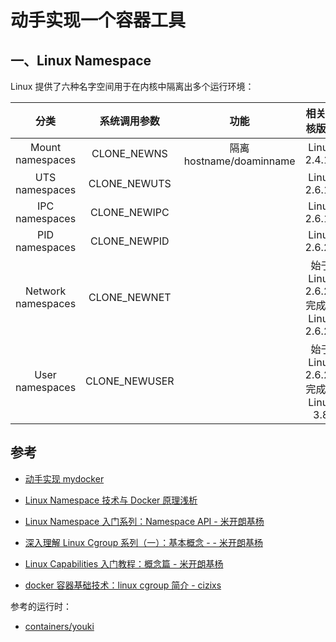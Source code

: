 # 动手实现一个容器工具


## 一、Linux Namespace

Linux 提供了六种名字空间用于在内核中隔离出多个运行环境：

 | 分类  | 系统调用参数  | 功能 | 相关内核版本 | 
 | :---: |    :---:    |   :---:   |  :---:   |
 | Mount namespaces  | CLONE_NEWNS | 隔离 hostname/doaminname  | Linux 2.4.19 | 
 | UTS namespaces  | CLONE_NEWUTS  |     | Linux 2.6.19 | 
 | IPC namespaces  | CLONE_NEWIPC  |     | Linux 2.6.19 | 
 | PID namespaces  | CLONE_NEWPID  |     |Linux 2.6.24 | 
 | Network namespaces  | CLONE_NEWNET |  | 始于Linux 2.6.24 完成于 Linux 2.6.29 | 
 | User namespaces  | CLONE_NEWUSER  |   |  始于 Linux 2.6.23 完成于 Linux 3.8 | 


## 参考

- [动手实现 mydocker](https://github.com/xianlubird/mydocker)

- [Linux Namespace 技术与 Docker 原理浅析](https://creaink.github.io/post/Computer/Linux/Linux-namespace.html)
- [Linux Namespace 入门系列：Namespace API - 米开朗基杨](https://www.cnblogs.com/ryanyangcs/p/12591372.html)
- [深入理解 Linux Cgroup 系列（一）：基本概念 -  - 米开朗基杨](https://www.cnblogs.com/ryanyangcs/p/11198140.html)
- [Linux Capabilities 入门教程：概念篇 - 米开朗基杨](https://www.cnblogs.com/ryanyangcs/p/11757559.html)
- [docker 容器基础技术：linux cgroup 简介 - cizixs](https://cizixs.com/2017/08/25/linux-cgroup/)


参考的运行时：

- [containers/youki](https://github.com/containers/youki)

